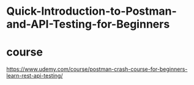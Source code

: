 # Quick-Introduction-to-Postman-and-API-Testing-for-Beginners

# course
https://www.udemy.com/course/postman-crash-course-for-beginners-learn-rest-api-testing/

#

